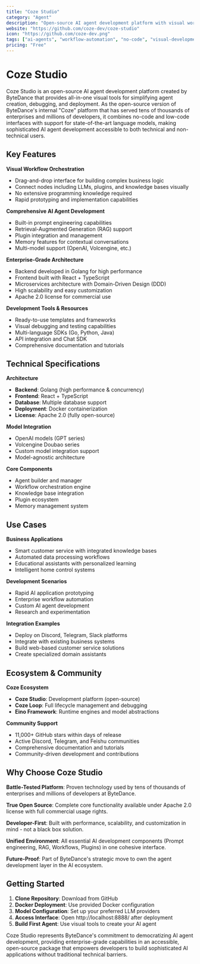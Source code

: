 ```yaml
---
title: "Coze Studio"
category: "Agent"
description: "Open-source AI agent development platform with visual workflow tools, simplifying agent creation, debugging, and deployment"
website: "https://github.com/coze-dev/coze-studio"
icon: "https://github.com/coze-dev.png"
tags: ["ai-agents", "workflow-automation", "no-code", "visual-development", "open-source"]
pricing: "Free"
---
```


# Coze Studio

Coze Studio is an open-source AI agent development platform created by ByteDance that provides all-in-one visual tools for simplifying agent creation, debugging, and deployment. As the open-source version of ByteDance's internal "Coze" platform that has served tens of thousands of enterprises and millions of developers, it combines no-code and low-code interfaces with support for state-of-the-art language models, making sophisticated AI agent development accessible to both technical and non-technical users.

## Key Features

**Visual Workflow Orchestration**
- Drag-and-drop interface for building complex business logic
- Connect nodes including LLMs, plugins, and knowledge bases visually
- No extensive programming knowledge required
- Rapid prototyping and implementation capabilities

**Comprehensive AI Agent Development**
- Built-in prompt engineering capabilities
- Retrieval-Augmented Generation (RAG) support
- Plugin integration and management
- Memory features for contextual conversations
- Multi-model support (OpenAI, Volcengine, etc.)

**Enterprise-Grade Architecture**
- Backend developed in Golang for high performance
- Frontend built with React + TypeScript
- Microservices architecture with Domain-Driven Design (DDD)
- High scalability and easy customization
- Apache 2.0 license for commercial use

**Development Tools & Resources**
- Ready-to-use templates and frameworks
- Visual debugging and testing capabilities
- Multi-language SDKs (Go, Python, Java)
- API integration and Chat SDK
- Comprehensive documentation and tutorials

## Technical Specifications

**Architecture**
- **Backend**: Golang (high performance & concurrency)
- **Frontend**: React + TypeScript
- **Database**: Multiple database support
- **Deployment**: Docker containerization
- **License**: Apache 2.0 (fully open-source)

**Model Integration**
- OpenAI models (GPT series)
- Volcengine Doubao series
- Custom model integration support
- Model-agnostic architecture

**Core Components**
- Agent builder and manager
- Workflow orchestration engine
- Knowledge base integration
- Plugin ecosystem
- Memory management system

## Use Cases

**Business Applications**
- Smart customer service with integrated knowledge bases
- Automated data processing workflows
- Educational assistants with personalized learning
- Intelligent home control systems

**Development Scenarios**
- Rapid AI application prototyping
- Enterprise workflow automation
- Custom AI agent development
- Research and experimentation

**Integration Examples**
- Deploy on Discord, Telegram, Slack platforms
- Integrate with existing business systems
- Build web-based customer service solutions
- Create specialized domain assistants

## Ecosystem & Community

**Coze Ecosystem**
- **Coze Studio**: Development platform (open-source)
- **Coze Loop**: Full lifecycle management and debugging
- **Eino Framework**: Runtime engines and model abstractions

**Community Support**
- 11,000+ GitHub stars within days of release
- Active Discord, Telegram, and Feishu communities
- Comprehensive documentation and tutorials
- Community-driven development and contributions

## Why Choose Coze Studio

**Battle-Tested Platform**: Proven technology used by tens of thousands of enterprises and millions of developers at ByteDance.

**True Open Source**: Complete core functionality available under Apache 2.0 license with full commercial usage rights.

**Developer-First**: Built with performance, scalability, and customization in mind - not a black box solution.

**Unified Environment**: All essential AI development components (Prompt engineering, RAG, Workflows, Plugins) in one cohesive interface.

**Future-Proof**: Part of ByteDance's strategic move to own the agent development layer in the AI ecosystem.

## Getting Started

1. **Clone Repository**: Download from GitHub
2. **Docker Deployment**: Use provided Docker configuration
3. **Model Configuration**: Set up your preferred LLM providers
4. **Access Interface**: Open http://localhost:8888/ after deployment
5. **Build First Agent**: Use visual tools to create your AI agent

Coze Studio represents ByteDance's commitment to democratizing AI agent development, providing enterprise-grade capabilities in an accessible, open-source package that empowers developers to build sophisticated AI applications without traditional technical barriers.
